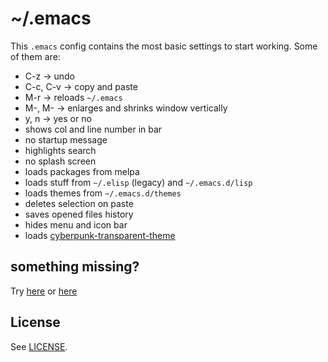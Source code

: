 # ~/.emacs

This `.emacs` config contains the most basic settings to start working. Some of them are:

* C-z -> undo
* C-c, C-v -> copy and paste
* M-r -> reloads `~/.emacs`
* M-<up>, M-<down> -> enlarges and shrinks window vertically
* y, n -> yes or no
* shows col and line number in bar
* no startup message
* highlights search
* no splash screen
* loads packages from melpa
* loads stuff from `~/.elisp` (legacy) and `~/.emacs.d/lisp`
* loads themes from `~/.emacs.d/themes`
* deletes selection on paste
* saves opened files history 
* hides menu and icon bar
* loads [cyberpunk-transparent-theme](https://github.com/lvm/cyberpunk-theme.el)

## something missing?

Try [here](https://github.com/lvm/dot-emacs/issues) or [here](https://github.com/lvm/dot-emacs/pulls)

## License

See [LICENSE](LICENSE).
